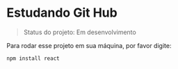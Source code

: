 <h1>Estudando Git Hub</h1>

> Status do projeto: Em desenvolvimento

Para rodar esse projeto em sua máquina, por favor digite:

```
npm install react
```

